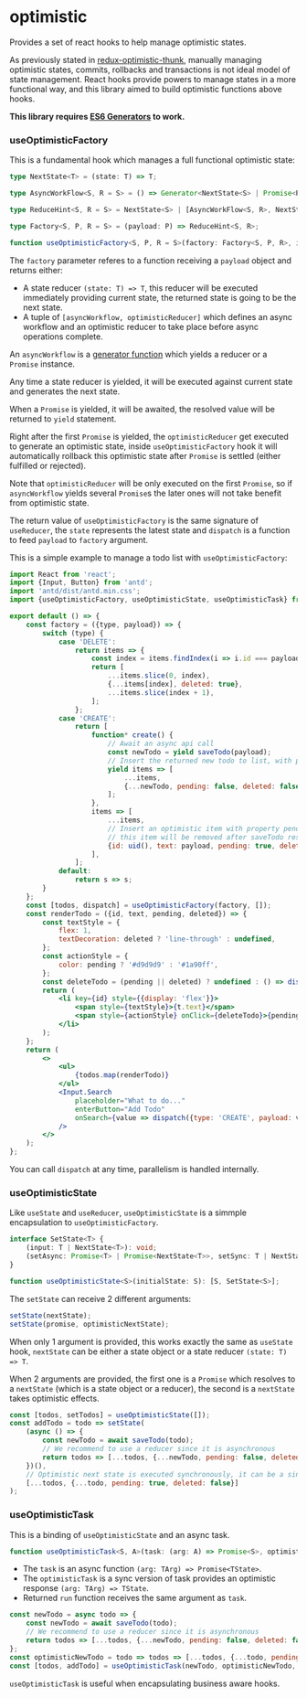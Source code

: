 # optimistic

Provides a set of react hooks to help manage optimistic states.

As previously stated in [redux-optimistic-thunk](https://github.com/ecomfe/redux-optimistic-thunk#why-this-middleware),
manually managing optimistic states, commits, rollbacks and transactions is not ideal model of state management.
React hooks provide powers to manage states in a more functional way, and this library aimed to build optimistic functions above hooks.

**This library requires [ES6 Generators](https://caniuse.com/#feat=es6-generators) to work.**

### useOptimisticFactory

This is a fundamental hook which manages a full functional optimistic state:

```typescript
type NextState<T> = (state: T) => T;

type AsyncWorkFlow<S, R = S> = () => Generator<NextState<S> | Promise<R>, void, R>;

type ReduceHint<S, R = S> = NextState<S> | [AsyncWorkFlow<S, R>, NextState<S>];

type Factory<S, P, R = S> = (payload: P) => ReduceHint<S, R>;

function useOptimisticFactory<S, P, R = S>(factory: Factory<S, P, R>, initialState: S): [S, (paylod: P) => void];
```

The `factory` parameter referes to a function receiving a `payload` object and returns either:

- A state reducer `(state: T) => T`, this reducer will be executed immediately providing current state, the returned state is going to be the next state.
- A tuple of `[asyncWorkflow, optimisticReducer]` which defines an async workflow and an optimistic reducer to take place before async operations complete.

An `asyncWorkflow` is a [generator function](https://developer.mozilla.org/en-US/docs/Web/JavaScript/Reference/Statements/function*) which yields a reducer or a `Promise` instance.

Any time a state reducer is yielded, it will be executed against current state and generates the next state.

When a `Promise` is yielded, it will be awaited, the resolved value will be returned to `yield` statement.

Right after the first `Promise` is yielded, the `optimisticReducer` get executed to generate an optimistic state, inside `useOptimisticFactory` hook it will automatically rollback this optimistic state after `Promise` is settled (either fulfilled or rejected).

Note that `optimisticReducer` will be only executed on the first `Promise`, so if `asyncWorkflow` yields several `Promise`s the later ones will not take benefit from optimistic state.

The return value of `useOptimisticFactory` is the same signature of `useReducer`, the `state` represents the latest state and `dispatch` is a function to feed `payload` to `factory` argument.

This is a simple example to manage a todo list with `useOptimisticFactory`:

```jsx
import React from 'react';
import {Input, Button} from 'antd';
import 'antd/dist/antd.min.css';
import {useOptimisticFactory, useOptimisticState, useOptimisticTask} from '@huse/optimistic';

export default () => {
    const factory = ({type, payload}) => {
        switch (type) {
            case 'DELETE':
                return items => {
                    const index = items.findIndex(i => i.id === payload);
                    return [
                        ...items.slice(0, index),
                        {...items[index], deleted: true},
                        ...items.slice(index + 1),
                    ];
                };
            case 'CREATE':
                return [
                    function* create() {
                        // Await an async api call
                        const newTodo = yield saveTodo(payload);
                        // Insert the returned new todo to list, with pending set to false
                        yield items => [
                            ...items,
                            {...newTodo, pending: false, deleted: false},
                        ];
                    },
                    items => [
                        ...items,
                        // Insert an optimistic item with property pending set to true,
                        // this item will be removed after saveTodo resolves
                        {id: uid(), text: payload, pending: true, deleted: false},
                    ],
                ];
            default:
                return s => s;
        }
    };
    const [todos, dispatch] = useOptimisticFactory(factory, []);
    const renderTodo = ({id, text, pending, deleted}) => {
        const textStyle = {
            flex: 1,
            textDecoration: deleted ? 'line-through' : undefined,
        };
        const actionStyle = {
            color: pending ? '#d9d9d9' : '#1a90ff',
        };
        const deleteTodo = (pending || deleted) ? undefined : () => dispatch({type: 'DELETE', paylaod: id});
        return (
            <li key={id} style={{display: 'flex'}}>
                <span style={textStyle}>{t.text}</span>
                <span style={actionStyle} onClick={deleteTodo}>{pending ? 'pending' : 'delete'}</span>
            </li>
        );
    };
    return (
        <>
            <ul>
                {todos.map(renderTodo)}
            </ul>
            <Input.Search
                placeholder="What to do..."
                enterButton="Add Todo"
                onSearch={value => dispatch({type: 'CREATE', payload: value})}
            />
        </>
    );
};
```

You can call `dispatch` at any time, parallelism is handled internally.

### useOptimisticState

Like `useState` and `useReducer`, `useOptimisticState` is a simmple encapsulation to `useOptimisticFactory`.

```typescript
interface SetState<T> {
    (input: T | NextState<T>): void;
    (setAsync: Promise<T> | Promise<NextState<T>>, setSync: T | NextState<T>): void;
}

function useOptimisticState<S>(initialState: S): [S, SetState<S>];
```

The `setState` can receive 2 different arguments:

```js
setState(nextState);
setState(promise, optimisticNextState);
```

When only 1 argument is provided, this works exactly the same as `useState` hook, `nextState` can be either a state object or a state reducer `(state: T) => T`.

When 2 arguments are provided, the first one is a `Promise` which resolves to a `nextState` (which is a state object or a reducer), the second is a `nextState` takes optimistic effects.

```js
const [todos, setTodos] = useOptimisticState([]);
const addTodo = todo => setState(
    (async () => {
        const newTodo = await saveTodo(todo);
        // We recommend to use a reducer since it is asynchronous
        return todos => [...todos, {...newTodo, pending: false, deleted: false}];
    })(),
    // Optimistic next state is executed synchronously, it can be a single state object
    [...todos, {...todo, pending: true, deleted: false}]
);
```

### useOptimisticTask

This is a binding of `useOptimisticState` and an async task.

```typescript
function useOptimisticTask<S, A>(task: (arg: A) => Promise<S>, optimisticTask: (arg: A) => S, initialState: S);
```

- The `task` is an async function `(arg: TArg) => Promise<TState>`.
- The `optimisticTask` is a sync version of task provides an optimistic response `(arg: TArg) => TState`.
- Returned `run` function receives the same argument as `task`.

```js
const newTodo = async todo => {
    const newTodo = await saveTodo(todo);
    // We recommend to use a reducer since it is asynchronous
    return todos => [...todos, {...newTodo, pending: false, deleted: false}];
};
const optimisticNewTodo = todo => todos => [...todos, {...todo, pending: true, deleted: false}];
const [todos, addTodo] = useOptimisticTask(newTodo, optimisticNewTodo, []);
```

`useOptimisticTask` is useful when encapsulating business aware hooks.
